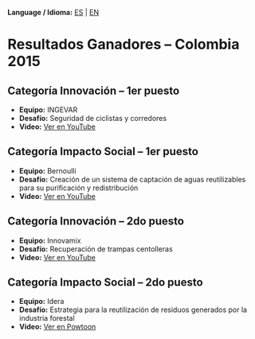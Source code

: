 **Language / Idioma:** [ES](05_Ganadores.md) | [EN](05_Winning_Results.md)

# Resultados Ganadores – Colombia 2015

## Categoría Innovación – 1er puesto
- **Equipo:** INGEVAR  
- **Desafío:** Seguridad de ciclistas y corredores  
- **Video:** [Ver en YouTube](https://www.youtube.com/watch?v=SK2qr2RcAxE)

## Categoría Impacto Social – 1er puesto
- **Equipo:** Bernoulli  
- **Desafío:** Creación de un sistema de captación de aguas reutilizables para su purificación y redistribución  
- **Video:** [Ver en YouTube](https://www.youtube.com/watch?v=_bSbwkyspX4)

## Categoría Innovación – 2do puesto
- **Equipo:** Innovamix  
- **Desafío:** Recuperación de trampas centolleras  
- **Video:** [Ver en YouTube](https://www.youtube.com/watch?v=g2LCeev_fTc)

## Categoría Impacto Social – 2do puesto
- **Equipo:** Idera  
- **Desafío:** Estrategia para la reutilización de residuos generados por la industria forestal  
- **Video:** [Ver en Powtoon](https://www.powtoon.com/online-presentation/c7XYYFSEFOh/#/)
